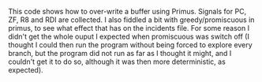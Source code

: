 This code shows how to over-write a buffer using Primus. Signals for PC, ZF, R8 and RDI are collected.  I also fiddled a bit with greedy/promiscuous in primus, to see what effect that has on the incidents file.  For some reason I didn't get the whole ouput I expected when promiscuous was switch off (I thought I could then run the program without being forced to explore every branch, but the program did not run as far as I thought it might, and I couldn't get it to do so, although it was then more deterministic, as expected). 
